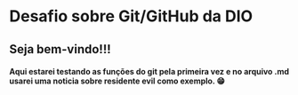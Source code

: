 # 				Desafio sobre Git/GitHub da DIO


## Seja bem-vindo!!!

#### Aqui estarei testando as funções do git pela primeira vez e no arquivo .md usarei uma noticia sobre residente evil como exemplo. 😁













